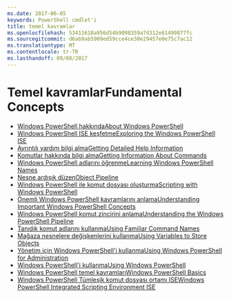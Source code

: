 ```yaml
---
ms.date: 2017-06-05
keywords: PowerShell cmdlet'i
title: temel kavramlar
ms.openlocfilehash: 53411610a956d54b9098359a7d312e61499877fc
ms.sourcegitcommit: d6ab9ab5909ed59cce4ce30e29457e0e75c7ac12
ms.translationtype: MT
ms.contentlocale: tr-TR
ms.lasthandoff: 09/08/2017
---
```

# <a name="fundamental-concepts"></a><span data-ttu-id="4e7b1-103">Temel kavramlar</span><span class="sxs-lookup"><span data-stu-id="4e7b1-103">Fundamental Concepts</span></span>

- [<span data-ttu-id="4e7b1-104">Windows PowerShell hakkında</span><span class="sxs-lookup"><span data-stu-id="4e7b1-104">About Windows PowerShell</span></span>](fundamental/About-Windows-PowerShell.md)
- [<span data-ttu-id="4e7b1-105">Windows PowerShell ISE keşfetme</span><span class="sxs-lookup"><span data-stu-id="4e7b1-105">Exploring the Windows PowerShell ISE</span></span>](fundamental/Exploring-the-Windows-PowerShell-ISE.md)
- [<span data-ttu-id="4e7b1-106">Ayrıntılı yardım bilgi alma</span><span class="sxs-lookup"><span data-stu-id="4e7b1-106">Getting Detailed Help Information</span></span>](fundamental/Getting-Detailed-Help-Information.md)
- [<span data-ttu-id="4e7b1-107">Komutlar hakkında bilgi alma</span><span class="sxs-lookup"><span data-stu-id="4e7b1-107">Getting Information About Commands</span></span>](fundamental/Getting-Information-About-Commands.md)
- [<span data-ttu-id="4e7b1-108">Windows PowerShell adlarını öğrenme</span><span class="sxs-lookup"><span data-stu-id="4e7b1-108">Learning Windows PowerShell Names</span></span>](fundamental/Learning-Windows-PowerShell-Names.md)
- [<span data-ttu-id="4e7b1-109">Nesne ardışık düzen</span><span class="sxs-lookup"><span data-stu-id="4e7b1-109">Object Pipeline</span></span>](fundamental/Object-Pipeline.md)
- [<span data-ttu-id="4e7b1-110">Windows PowerShell ile komut dosyası oluşturma</span><span class="sxs-lookup"><span data-stu-id="4e7b1-110">Scripting with Windows PowerShell</span></span>](fundamental/Scripting-with-Windows-PowerShell.md)
- [<span data-ttu-id="4e7b1-111">Önemli Windows PowerShell kavramlarını anlama</span><span class="sxs-lookup"><span data-stu-id="4e7b1-111">Understanding Important Windows PowerShell Concepts</span></span>](fundamental/Understanding-Important-Windows-PowerShell-Concepts.md)
- [<span data-ttu-id="4e7b1-112">Windows PowerShell komut zincirini anlama</span><span class="sxs-lookup"><span data-stu-id="4e7b1-112">Understanding the Windows PowerShell Pipeline</span></span>](fundamental/Understanding-the-Windows-PowerShell-Pipeline.md)
- [<span data-ttu-id="4e7b1-113">Tanıdık komut adlarını kullanma</span><span class="sxs-lookup"><span data-stu-id="4e7b1-113">Using Familiar Command Names</span></span>](fundamental/Using-Familiar-Command-Names.md)
- [<span data-ttu-id="4e7b1-114">Mağaza nesnelere değişkenlerini kullanma</span><span class="sxs-lookup"><span data-stu-id="4e7b1-114">Using Variables to Store Objects</span></span>](fundamental/Using-Variables-to-Store-Objects.md)
- [<span data-ttu-id="4e7b1-115">Yönetim için Windows PowerShell'i kullanma</span><span class="sxs-lookup"><span data-stu-id="4e7b1-115">Using Windows PowerShell for Administration</span></span>](fundamental/Using-Windows-PowerShell-for-Administration.md)
- [<span data-ttu-id="4e7b1-116">Windows PowerShell'i kullanma</span><span class="sxs-lookup"><span data-stu-id="4e7b1-116">Using Windows PowerShell</span></span>](fundamental/Using-Windows-PowerShell.md)
- [<span data-ttu-id="4e7b1-117">Windows PowerShell temel kavramları</span><span class="sxs-lookup"><span data-stu-id="4e7b1-117">Windows PowerShell Basics</span></span>](fundamental/Windows-PowerShell-Basics.md)
- [<span data-ttu-id="4e7b1-118">Windows PowerShell Tümleşik komut dosyası ortamı ISE</span><span class="sxs-lookup"><span data-stu-id="4e7b1-118">Windows PowerShell Integrated Scripting Environment  ISE </span></span>](fundamental/Windows-PowerShell-Integrated-Scripting-Environment--ISE-.md)

